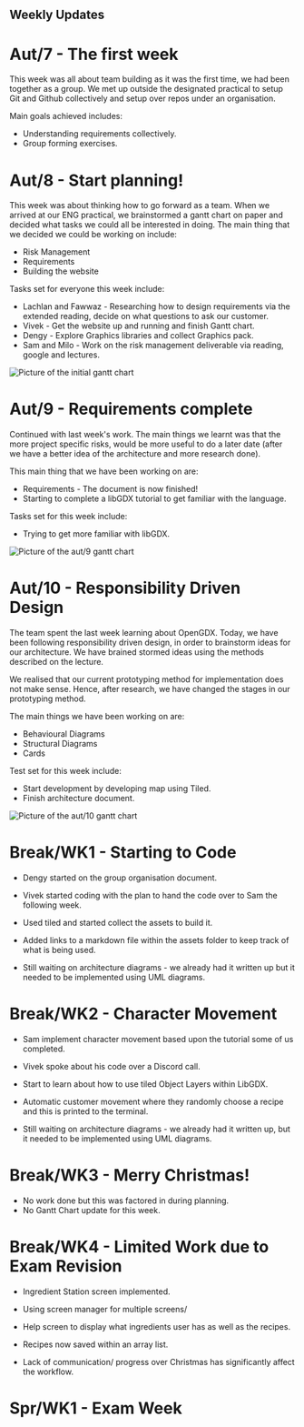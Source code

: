 ## Weekly Updates

# Aut/7 - The first week

This week was all about team building as it was the first time, 
we had been together as a group. We met up outside the designated 
practical to setup Git and Github collectively and setup over repos 
under an organisation.

Main goals achieved includes:

* Understanding requirements collectively.
* Group forming exercises.

# Aut/8 - Start planning!

This week was about thinking how to go forward as a team. 
When we arrived at our ENG practical, we brainstormed a gantt chart
on paper and decided what tasks we could all be interested in
doing. The main thing that we decided we could be working on include:

* Risk Management
* Requirements
* Building the website

Tasks set for everyone this week include:

* Lachlan and Fawwaz - Researching how to design requirements
via the extended reading, decide on what questions to ask our
customer.
* Vivek - Get the website up and running and finish Gantt chart.
* Dengy - Explore Graphics libraries and collect Graphics pack.
* Sam and Milo - Work on the risk management deliverable via
reading, google and lectures.

![Picture of the initial gantt chart](initial_gantt.png)

# Aut/9 - Requirements complete

Continued with last week's work. The main things we learnt was
that the more project specific risks, would be more useful to
do a later date (after we have a better idea of the architecture
and more research done).

This main thing that we have been working on are:

* Requirements - The document is now finished!
* Starting to complete a libGDX tutorial to get familiar
with the language.

Tasks set for this week include:

* Trying to get more familiar with libGDX.

![Picture of the aut/9 gantt chart](aut9.png)

# Aut/10 - Responsibility Driven Design

The team spent the last week learning about OpenGDX. Today, we have 
been following responsibility driven design, in order to brainstorm 
ideas for our architecture. We have brained stormed ideas
using the methods described on the lecture.

We realised that our current prototyping method for implementation does
not make sense. Hence, after research, we have changed the stages in 
our prototyping method.

The main things we have been working on are:

* Behavioural Diagrams
* Structural Diagrams
* Cards

Test set for this week include:

* Start development by developing map using Tiled.
* Finish architecture document.

![Picture of the aut/10 gantt chart](aut10.png)

# Break/WK1 - Starting to Code

* Dengy started on the group organisation document.
* Vivek started coding with the plan to hand the code over 
to Sam the following week.
* Used tiled and started collect the assets to build it.
* Added links to a markdown file within the assets folder to
keep track of what is being used.

* Still waiting on architecture diagrams - we already had
it written up but it needed to be implemented using UML
diagrams.

# Break/WK2 - Character Movement

* Sam implement character movement based upon the tutorial
some of us completed.
* Vivek spoke about his code over a Discord call.
* Start to learn about how to use tiled Object Layers 
within LibGDX.
* Automatic customer movement where they randomly 
choose a recipe and this is printed to the terminal.

* Still waiting on architecture diagrams - we already had
it written up, but it needed to be implemented using UML
diagrams.

# Break/WK3 - Merry Christmas!

* No work done but this was factored in during planning.
* No Gantt Chart update for this week.

# Break/WK4 - Limited Work due to Exam Revision

* Ingredient Station screen implemented.
* Using screen manager for multiple screens/
* Help screen to display what ingredients user
has as well as the recipes.
* Recipes now saved within an array list.

* Lack of communication/ progress over Christmas
has significantly affect the workflow.

# Spr/WK1 - Exam Week
